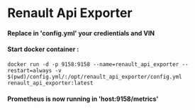 # Renault Api Exporter


#### Replace in 'config.yml' your credientials and VIN

#### Start docker container :
```
docker run -d -p 9158:9158 --name=renault_api_exporter --restart=always -v $(pwd)/config.yml/:/opt/renault_api_exporter/config.yml renault_api_exporter:latest
```

#### Prometheus is now running in 'host:9158/metrics'
